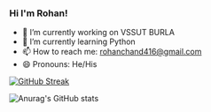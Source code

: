 ### Hi I'm Rohan!

- 🔭 I’m currently working on VSSUT BURLA
- 🌱 I’m currently learning Python
- 📫 How to reach me: rohanchand416@gmail.com
- 😄 Pronouns: He/His

[![GitHub Streak](http://github-readme-streak-stats.herokuapp.com?user=rohan41&theme=gotham&hide_border=true&ring=3045E9&fire=DD1A0F&stroke=3DDD46&currStreakLabel=DD6363&dates=6EBFC3)](https://git.io/streak-stats)

![Anurag's GitHub stats](https://github-readme-stats.vercel.app/api?username=rohan416&theme=gotham_icons=true)



